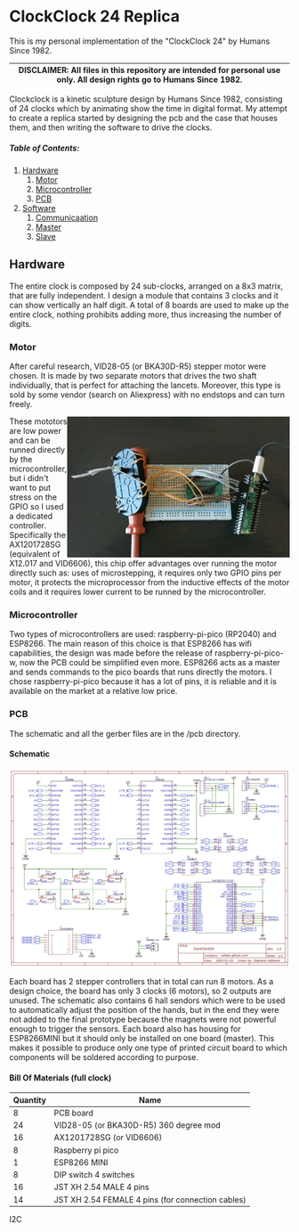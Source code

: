 # ClockClock 24 Replica
This is my personal implementation of the "ClockClock 24" by Humans Since 1982.

| DISCLAIMER: All files in this repository are intended for personal use only. All design rights go to Humans Since 1982.|
| - |

Clockclock is a kinetic sculpture design by Humans Since 1982, consisting of 24 clocks which by animating show the time in digital format. My attempt to create a replica started by designing the pcb and the case that houses them, and then writing the software to drive the clocks.

##### Table of Contents:
1. [Hardware](#hardware)
    1. [Motor](#motor)
    1. [Microcontroller](#microcontroller)
    2. [PCB](#PCB)
2. [Software](#software)
    1. [Communicaation](#)
    1. [Master](#)
    2. [Slave]()
## Hardware
The entire clock is composed by 24 sub-clocks, arranged on a 8x3 matrix, that are fully independent. I design a module that contains 3 clocks and it can show vertically an half digit. A total of 8 boards are used to make up the entire clock,  nothing prohibits adding more, thus increasing the number of digits.

### Motor
After careful research, VID28-05 (or BKA30D-R5) stepper motor were chosen. It is made by two separate motors that drives the two shaft individually, that is perfect for attaching the lancets. Moreover, this type is sold by some vendor (search on Aliexpress) with no endstops and can turn freely.

<img align="right" width="400"  src="/images/vid-28.gif">
These mototors are low power and can be runned directly by the microcontroller, but i didn't want to put stress on the GPIO so I used a dedicated controller. Specifically the AX1201728SG (equivalent of X12.017 and VID6606), this chip offer advantages over running the motor directly such as: uses of microstepping, it requires only two GPIO pins per motor, it protects the microprocessor from the inductive effects of the motor coils and it requires lower current to be runned by the microcontroller.

### Microcontroller
Two types of microcontrollers are used: raspberry-pi-pico (RP2040) and ESP8266. The main reason of this choice is that ESP8266 has wifi capabilities, the design was made before the release of raspberry-pi-pico-w, now the PCB could be simplified even more. ESP8266 acts as a master and sends commands to the pico boards that runs directly the motors. I chose raspberry-pi-pico because it has a lot of pins, it is reliable and it is available on the market at a relative low price.

### PCB
The schematic and all the gerber files are in the /pcb directory. 

#### Schematic
<p align="center">
<img width="800"  src="/images/schematic.jpg">
</p>
Each board has 2 stepper controllers that in total can run 8 motors. As a design choice, the board has only 3 clocks (6 motors), so 2 outputs are unused. The schematic also contains 6 hall sendors which were to be used to automatically adjust the position of the hands, but in the end they were not added to the final prototype because the magnets were not powerful enough to trigger the sensors. Each board also has housing for ESP8266MINI but it should only be installed on one board (master). This makes it possible to produce only one type of printed circuit board to which components will be soldered according to purpose.

#### Bill Of Materials (full clock)
<div align="center">

| Quantity | Name |
|-|-|
| 8 | PCB board |
| 24 | VID28-05 (or BKA30D-R5) 360 degree mod |
| 16 | AX1201728SG (or VID6606) |
| 8 | Raspberry pi pico |
| 1 | ESP8266 MINI |
| 8 | DIP switch 4 switches |
| 16 | JST XH 2.54 MALE 4 pins |
| 14 | JST XH 2.54 FEMALE 4 pins (for connection cables) |

</div>




I2C

